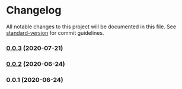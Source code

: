# Changelog

All notable changes to this project will be documented in this file. See [standard-version](https://github.com/conventional-changelog/standard-version) for commit guidelines.

### [0.0.3](https://github.com/nutritionix/cxh-api-client/compare/v0.0.2...v0.0.3) (2020-07-21)

### [0.0.2](https://github.com/nutritionix/cxh-api-client/compare/v0.0.1...v0.0.2) (2020-06-24)

### 0.0.1 (2020-06-24)
